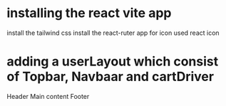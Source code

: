 # installing the react vite app
install the tailwind css
 install the react-ruter app
 for icon used react icon

 # adding a userLayout which consist of Topbar, Navbaar and cartDriver
 Header
 Main content
 Footer


 